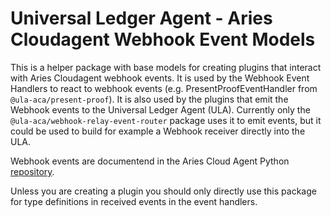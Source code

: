 # Universal Ledger Agent - Aries Cloudagent Webhook Event Models

This is a helper package with base models for creating plugins that interact with Aries Cloudagent webhook events. It is used by the Webhook Event Handlers to react to webhook events (e.g. PresentProofEventHandler from `@ula-aca/present-proof`). It is also used by the plugins that emit the Webhook events to the Universal Ledger Agent (ULA). Currently only the `@ula-aca/webhook-relay-event-router` package uses it to emit events, but it could be used to build for example a Webhook receiver directly into the ULA.

Webhook events are documentend in the Aries Cloud Agent Python [repository](https://github.com/hyperledger/aries-cloudagent-python/blob/master/AdminAPI.md#administration-api-webhooks).

Unless you are creating a plugin you should only directly use this package for type definitions in received events in the event handlers.
